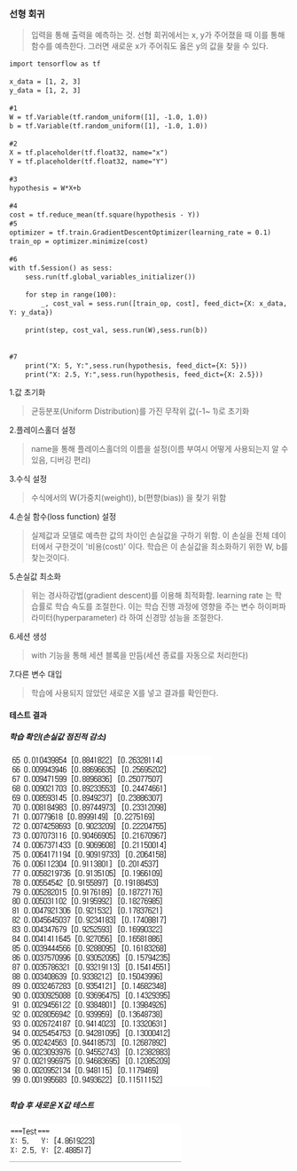 ### 선형 회귀
>입력을 통해 출력을 예측하는 것. 선형 회귀에서는 x, y가 주어졌을 때 이를 통해 함수를 예측한다. 그러면 새로운 x가 주어줘도 옳은 y의 값을 찾을 수 있다.

```
import tensorflow as tf

x_data = [1, 2, 3]
y_data = [1, 2, 3]

#1
W = tf.Variable(tf.random_uniform([1], -1.0, 1.0))
b = tf.Variable(tf.random_uniform([1], -1.0, 1.0))

#2
X = tf.placeholder(tf.float32, name="x")
Y = tf.placeholder(tf.float32, name="Y")

#3
hypothesis = W*X+b

#4
cost = tf.reduce_mean(tf.square(hypothesis - Y))
#5
optimizer = tf.train.GradientDescentOptimizer(learning_rate = 0.1)
train_op = optimizer.minimize(cost)

#6
with tf.Session() as sess:
    sess.run(tf.global_variables_initializer())

    for step in range(100):
        _, cost_val = sess.run([train_op, cost], feed_dict={X: x_data, Y: y_data})

    print(step, cost_val, sess.run(W),sess.run(b))


#7
    print("X: 5, Y:",sess.run(hypothesis, feed_dict={X: 5}))
    print("X: 2.5, Y:",sess.run(hypothesis, feed_dict={X: 2.5}))
```

1.값 초기화
> 균등분포(Uniform Distribution)를 가진 무작위 값(-1~ 1)로 초기화  

2.플레이스홀더 설정
> name을 통해 플레이스홀더의 이름을 설정(이름 부여시 어떻게 사용되는지 알 수 있음, 디버깅 편리)  

3.수식 설정
> 수식에서의 W(가중치(weight)), b(편향(bias)) 을 찾기 위함  

4.손실 함수(loss function) 설정
>실제값과 모델로 예측한 값의 차이인 손실값을 구하기 위함. 이 손실을 전체 데이터에서 구한것이 '비용(cost)' 이다. 학습은 이 손실값을 최소화하기 위한 W, b를 찾는것이다.  

5.손실값 최소화
>위는 경사하강법(gradient descent)를 이용해 최적화함. learning rate 는 학습률로 학습 속도를 조절한다. 이는 학습 진행 과정에 영향을 주는 변수 하이퍼파라미터(hyperparameter) 라 하여 신경망 성능을 조절한다.  

6.세션 생성
>with 기능을 통해 세션 블록을 만듬(세션 종료를 자동으로 처리한다)  

7.다른 변수 대입
>학습에 사용되지 않았던 새로운 X를 넣고 결과를 확인한다.

#### 테스트 결과
##### 학습 확인(손실값 점진적 감소)
![테스트1](../Image/B_LM1.PNG)  

##### 학습 후 새로운 X값 테스트
![테스트2](../Image/B_LM2.PNG)